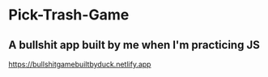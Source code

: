 # Pick-Trash-Game

## A bullshit app built by me when I'm practicing JS
https://bullshitgamebuiltbyduck.netlify.app
